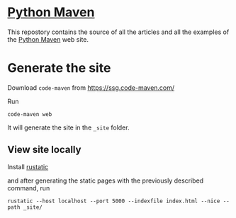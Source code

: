 # [Python Maven](https://python.code-maven.com/)


This repostory contains the source of all the articles and all the examples of the [Python Maven](https://python.code-maven.com/) web site.

# Generate the site

Download `code-maven` from https://ssg.code-maven.com/

Run

```
code-maven web
```

It will generate the site in the `_site` folder.


## View site locally

Install [rustatic](https://rustatic.code-maven.com/)

and after generating the static pages with the previously described command, run

```
rustatic --host localhost --port 5000 --indexfile index.html --nice --path _site/
```

